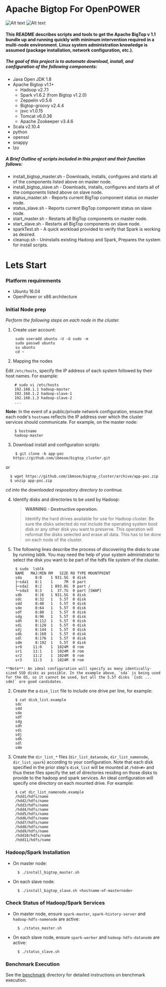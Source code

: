 # Apache Bigtop For OpenPOWER

![Alt text](http://www.scientificcomputing.com/sites/scientificcomputing.com/files/openpower_foundation_ml.jpg)
![Alt text](https://cwiki.apache.org/confluence/download/thumbnails/27850921/pb-bigtop.png?version=1&modificationDate=1413827725000&api=v2)
#### This README describes scripts and tools to get the Apache BigTop v 1.1 bundle up and running quickly with minimum intervention required in a multi-node environment.  Linux system administration knowledge is assumed (package installation, network configuration, etc.).
##### The goal of this project is to automate download, install, and configuration of the following components:
- Java Open JDK 1.8 
- Apache Bigtop  v1.1+ 
  * Hadoop  v2.7.1
  * Spark  v1.6.2 (from Bigtop v1.2.0)
  * Zeppelin  v0.5.6
  * Bigtop-groovy  v2.4.4
  * jsvc  v1.0.15
  * Tomcat  v6.0.36
  * Apache Zookeeper  v3.4.6
- Scala  v2.10.4
- python
- openssl
- snappy
- lzo

##### A Brief Outline of scripts included in this project and their function follows:
- install_bigtop_master.sh - Downloads, installs, configures and starts all of the components listed above on master node.
- install_bigtop_slave.sh - Downloads, installs, configures and starts all of the components listed above on slave node.
- status_master.sh - Reports current BigTop component status on master node.
- status_slave.sh - Reports current BigTop component status on slave node.
- start_master.sh - Restarts all BigTop components on master node.
- start_slave.sh - Restarts all BigTop components on slave node.
- sparkTest.sh - A quick workload provided to verify that Spark is working as desired.
- cleanup.sh - Uninstalls existing Hadoop and Spark, Prepares the system for install scripts.

# Lets Start 
### Platform requirements 
- Ubuntu 16.04
- OpenPower or x86 architecture 

### Initial Node prep

*Perform the following steps on each node in the cluster.*

1. Create user account:

        sudo useradd ubuntu -U -G sudo -m
        sudo passwd ubuntu
        su ubuntu
        cd ~

2. Mapping the nodes

  Edit `/etc/hosts`, specify the IP address of each system followed by their host names. For example:

        # sudo vi /etc/hosts
        192.168.1.1 hadoop-master 
        192.168.1.2 hadoop-slave-1 
        192.168.1.3 hadoop-slave-2
        ...

  **Note:** In the event of a public/private network configuration, ensure that each node's `hostname` reflects the IP address over which the cluster services should communicate. For example, on the master node:
    
        $ hostname
        hadoop-master            

3. Download install and configuration scripts:

        $ git clone -b app-poc https://github.com/ibmsoe/bigtop_cluster.git

  or

      $ wget https://github.com/ibmsoe/bigtop_cluster/archive/app-poc.zip
      $ unzip app-poc.zip

  *cd into the downloaded respository directory to continue.*

4. Identify disks and directories to be used by Hadoop:

      >**WARNING - Destructive operation.**
      >
      >Identify the hard drives available for use for Hadoop cluster. Be sure the disks selected 
      >do not include the operating system boot disk or any other disk you want to preserve.
      >This operation will reformat the disks selected and erase all data. 
      >This has to be done on each node of the cluster.

  1. The following lines describe the process of discovering the disks to use by running lsblk.
  You may need the help of your system administrator to select the disk you want to be part of the hdfs
  file system of the cluster.

          $ sudo  lsblk
          NAME   MAJ:MIN RM   SIZE RO TYPE MOUNTPOINT
          sda      8:0    1 931.5G  0 disk 
          ├─sda1   8:1    1     7M  0 part 
          ├─sda2   8:2    1 893.8G  0 part /
          └─sda3   8:3    1  37.7G  0 part [SWAP]
          sdb      8:16   1 931.5G  0 disk 
          sdc      8:32   1   5.5T  0 disk 
          sdd      8:48   1   5.5T  0 disk 
          sde      8:64   1   5.5T  0 disk 
          sdf      8:80   1   5.5T  0 disk 
          sdg      8:96   1   5.5T  0 disk 
          sdh      8:112  1   5.5T  0 disk 
          sdi      8:128  1   5.5T  0 disk 
          sdj      8:144  1   5.5T  0 disk 
          sdk      8:160  1   5.5T  0 disk 
          sdl      8:176  1   5.5T  0 disk 
          sdm      8:192  1   5.5T  0 disk 
          sr0     11:0    1  1024M  0 rom  
          sr1     11:1    1  1024M  0 rom  
          sr2     11:2    1  1024M  0 rom  
          sr3     11:3    1  1024M  0 rom  

    **Note**: An ideal configuration will specify as many identically-sized SSD disks as possible. In the example above, `sda` is being used for the OS, so it cannot be used, but all the 5.5T disks `[sdc ... sdm]` are good candidates.

  2. Create the a `disk_list` file to include one drive per line, for example:

          $ cat disk_list.example
          sdc
          sdd
          sde
          sdf
          sdg
          sdh
          sdi
          sdj
          sdk
          sdl
          sdm

  3. Create the `dir_list_*` files (`dir_list_datanode`, `dir_list_namenode`, `dir_list_spark`) according to your configuration.  Note that each disk specified in the prior step's `disk_list` will be mounted at `/hdd<#>` and thus these files specify the set of directories residing on those disks to provide to the hadoop and spark services.  An ideal configuration will specify one directory on each mounted drive. For example:

          $ cat dir_list_namenode.example
          /hdd1/hdfs/name
          /hdd2/hdfs/name
          /hdd3/hdfs/name
          /hdd4/hdfs/name
          /hdd5/hdfs/name
          /hdd6/hdfs/name
          /hdd7/hdfs/name
          /hdd8/hdfs/name
          /hdd9/hdfs/name
          /hdd10/hdfs/name
          /hdd11/hdfs/name
  
### Hadoop/Spark Installation

- On master node:

        $ ./install_bigtop_master.sh

- On each slave node:

        $ ./install_bigtop_slave.sh <hostname-of-masternode>

### Check Status of Hadoop/Spark Services

- On master node, ensure `spark-master`, `spark-history-server` and `hadoop-hdfs-namenode` are active:

        $ ./status_master.sh

- On each slave node, ensure `spark-worker` and `hadoop-hdfs-datanode` are active:

        $ ./status_slave.sh

### Benchmark Execution

See the [benchmark](benchmark) directory for detailed instructions on benchmark execution.
